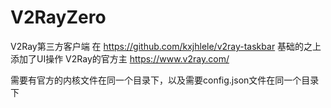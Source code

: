 # V2RayZero
V2Ray第三方客户端
在  https://github.com/kxjhlele/v2ray-taskbar  基础的之上添加了UI操作
V2Ray的官方主
https://www.v2ray.com/


需要有官方的内核文件在同一个目录下，以及需要config.json文件在同一个目录下
